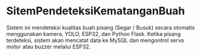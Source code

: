 # SitemPendeteksiKematanganBuah
Sistem ini mendeteksi kualitas buah pisang (Segar / Busuk) secara otomatis menggunakan kamera, YOLO, ESP32, dan Python Flask. Ketika pisang terdeteksi, sistem akan mencatat data ke MySQL dan mengontrol servo motor atau buzzer melalui ESP32.
